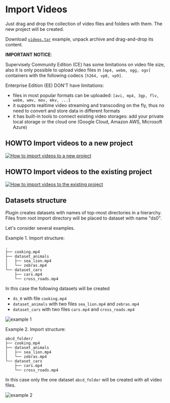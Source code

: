 # Import Videos

Just drag and drop the collection of video files and folders with them. The new project will be created. 

Download [`videos.tar`](https://drive.google.com/uc?id=1JAmWva6NyPj1-TYeAyCbJSxYK_MIRzg8&export=download) example, unpack archive and drag-and-drop its content.  


**IMPORTANT NOTICE**: 

Supervisely Community Edition (CE) has some limitations on video file size, also it is only possible to upload video files in `[mp4, webm, ogg, ogv]` containers with the following codecs `[h264, vp8, vp9]`. 

Enterprise Edition (EE) DON'T have limitations:
- files in most popular formats can be uploaded: `[avi, mp4, 3gp, flv, webm, wmv, mov, mkv, ...]`
- it supports realtime video streaming and transcoding on the fly, thus no need to convert and store data in different formats
- it has built-in tools to connect existing video storages: add your private local storage or the cloud one (Google Cloud, Amazon AWS, Microsoft Azure)   


## HOWTO Import videos to a new project

<a href="https://youtu.be/Pkg8gjXVces" target="_blank">![How to import videos to a new project](http://img.youtube.com/vi/Pkg8gjXVces/0.jpg)</a>

## HOWTO Import videos to the existing project

<a href="https://youtu.be/5F7Ox0fXOGI" target="_blank">![How to import videos to the existing project](http://img.youtube.com/vi/5F7Ox0fXOGI/0.jpg)</a>

## Datasets structure

Plugin creates datasets with names of top-most directories in a hierarchy. Files from root import directory will be placed to dataset with name "ds0".  

Let's consider several examples.
 
Example 1. Import structure:

```
.
├── cooking.mp4
├── dataset_animals
│   ├── sea_lion.mp4
│   └── zebras.mp4
└── dataset_cars
    ├── cars.mp4
    └── cross_roads.mp4
```

In this case the following datasets will be created

- `ds_0` with file `cooking.mp4`
- `dataset_animals` with two files `sea_lion.mp4` and `zebras.mp4`
- `dataset_cars` with two files `cars.mp4` and `cross_roads.mp4`

![example 1](https://i.imgur.com/15J67BG.png)

Example 2. Import structure:

```
abcd_folder/
├── cooking.mp4
├── dataset_animals
│   ├── sea_lion.mp4
│   └── zebras.mp4
└── dataset_cars
    ├── cars.mp4
    └── cross_roads.mp4
```

In this case only the one dataset `abcd_folder` will be created with all video files.


![example 2](https://i.imgur.com/s3AhlZ9.png)